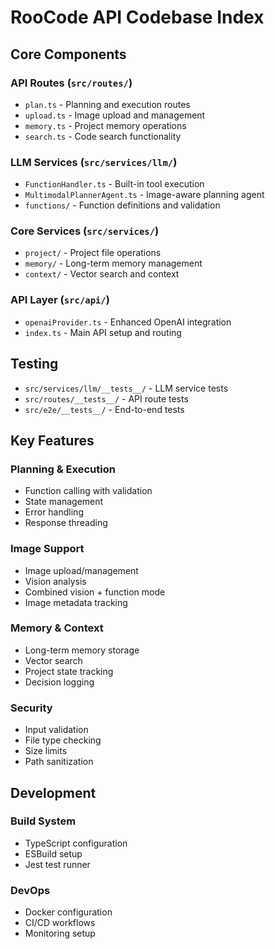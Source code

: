 # RooCode API Codebase Index

## Core Components

### API Routes (`src/routes/`)
- `plan.ts` - Planning and execution routes
- `upload.ts` - Image upload and management
- `memory.ts` - Project memory operations
- `search.ts` - Code search functionality

### LLM Services (`src/services/llm/`)
- `FunctionHandler.ts` - Built-in tool execution
- `MultimodalPlannerAgent.ts` - Image-aware planning agent
- `functions/` - Function definitions and validation

### Core Services (`src/services/`)
- `project/` - Project file operations
- `memory/` - Long-term memory management
- `context/` - Vector search and context

### API Layer (`src/api/`)
- `openaiProvider.ts` - Enhanced OpenAI integration
- `index.ts` - Main API setup and routing

## Testing
- `src/services/llm/__tests__/` - LLM service tests
- `src/routes/__tests__/` - API route tests
- `src/e2e/__tests__/` - End-to-end tests

## Key Features

### Planning & Execution
- Function calling with validation
- State management
- Error handling
- Response threading

### Image Support
- Image upload/management
- Vision analysis
- Combined vision + function mode
- Image metadata tracking

### Memory & Context
- Long-term memory storage
- Vector search
- Project state tracking
- Decision logging

### Security
- Input validation
- File type checking
- Size limits
- Path sanitization

## Development

### Build System
- TypeScript configuration
- ESBuild setup
- Jest test runner

### DevOps
- Docker configuration
- CI/CD workflows
- Monitoring setup
